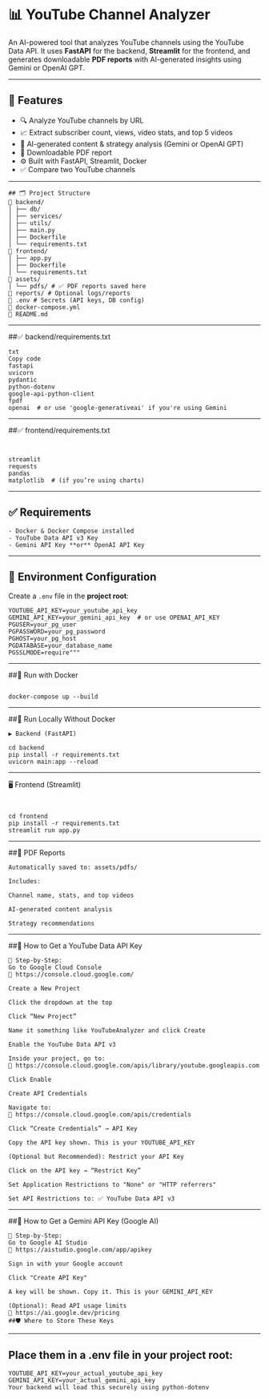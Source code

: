 # 📊 YouTube Channel Analyzer

An AI-powered tool that analyzes YouTube channels using the YouTube Data API. It uses **FastAPI** for the backend, **Streamlit** for the frontend, and generates downloadable **PDF reports** with AI-generated insights using Gemini or OpenAI GPT.

---

## 🚀 Features

- 🔍 Analyze YouTube channels by URL
- 📈 Extract subscriber count, views, video stats, and top 5 videos
- 🤖 AI-generated content & strategy analysis (Gemini or OpenAI GPT)
- 📝 Downloadable PDF report
- ⚙️ Built with FastAPI, Streamlit, Docker
- ✅ Compare two YouTube channels

---
```
## 🗂️ Project Structure
📁 backend/
│ ├── db/
│ ├── services/
│ ├── utils/
│ ├── main.py
│ ├── Dockerfile
│ └── requirements.txt
📁 frontend/
│ ├── app.py
│ ├── Dockerfile
│ └── requirements.txt
📁 assets/
│ └── pdfs/ # ✅ PDF reports saved here
📁 reports/ # Optional logs/reports
📄 .env # Secrets (API keys, DB config)
📄 docker-compose.yml
📄 README.md
```
---

##✅ backend/requirements.txt
```
txt
Copy code
fastapi
uvicorn
pydantic
python-dotenv
google-api-python-client
fpdf
openai  # or use 'google-generativeai' if you're using Gemini
```
---

##✅ frontend/requirements.txt
```


streamlit
requests
pandas
matplotlib  # (if you’re using charts)
```
---

## ✅ Requirements
```
- Docker & Docker Compose installed
- YouTube Data API v3 Key
- Gemini API Key **or** OpenAI API Key
```
---

## 🔑 Environment Configuration

Create a `.env` file in the **project root**:

```env
YOUTUBE_API_KEY=your_youtube_api_key
GEMINI_API_KEY=your_gemini_api_key  # or use OPENAI_API_KEY
PGUSER=your_pg_user
PGPASSWORD=your_pg_password
PGHOST=your_pg_host
PGDATABASE=your_database_name
PGSSLMODE=require"""
```
---

##🐳 Run with Docker
```

docker-compose up --build
```
---

##🧪 Run Locally Without Docker
```
▶️ Backend (FastAPI)

cd backend
pip install -r requirements.txt
uvicorn main:app --reload
```
---

🖥️ Frontend (Streamlit)
```


cd frontend
pip install -r requirements.txt
streamlit run app.py
```
---

##📄 PDF Reports
```
Automatically saved to: assets/pdfs/

Includes:

Channel name, stats, and top videos

AI-generated content analysis

Strategy recommendations
```
---

##🔑 How to Get a YouTube Data API Key
```
📌 Step-by-Step:
Go to Google Cloud Console
🔗 https://console.cloud.google.com/

Create a New Project

Click the dropdown at the top

Click “New Project”

Name it something like YouTubeAnalyzer and click Create

Enable the YouTube Data API v3

Inside your project, go to:
🔗 https://console.cloud.google.com/apis/library/youtube.googleapis.com

Click Enable

Create API Credentials

Navigate to:
🔗 https://console.cloud.google.com/apis/credentials

Click “Create Credentials” → API Key

Copy the API key shown. This is your YOUTUBE_API_KEY

(Optional but Recommended): Restrict your API Key

Click on the API key → “Restrict Key”

Set Application Restrictions to "None" or "HTTP referrers"

Set API Restrictions to: ✅ YouTube Data API v3
```
---

##🤖 How to Get a Gemini API Key (Google AI)
```
📌 Step-by-Step:
Go to Google AI Studio
🔗 https://aistudio.google.com/app/apikey

Sign in with your Google account

Click "Create API Key"

A key will be shown. Copy it. This is your GEMINI_API_KEY

(Optional): Read API usage limits
🔗 https://ai.google.dev/pricing
##🛡️ Where to Store These Keys
```
---

Place them in a .env file in your project root:
---
```
YOUTUBE_API_KEY=your_actual_youtube_api_key
GEMINI_API_KEY=your_actual_gemini_api_key
Your backend will load this securely using python-dotenv
```


